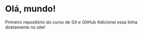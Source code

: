 # Olá, mundo!
 Primeiro repositório do curso de Git e GitHub
 Adicionei essa linha diretamente no site!

